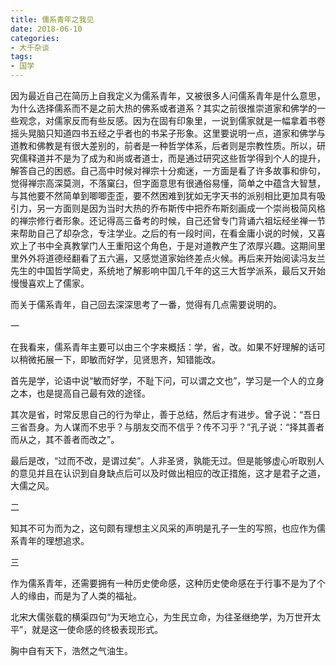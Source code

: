 ```yaml
---
title: 儒系青年之我见
date: 2018-06-10
categories:
- 大千杂谈
tags:
- 国学
---
```


因为最近自己在简历上自我定义为儒系青年，又被很多人问儒系青年是什么意思，为什么选择儒系而不是之前大热的佛系或者道系？其实之前很推崇道家和佛学的一些观念，对儒家反而有些反感。因为在固有印象里，一说到儒家就是一幅拿着书卷摇头晃脑只知道四书五经之乎者也的书呆子形象。这里要说明一点，道家和佛学与道教和佛教是有很大差别的，前者是一种哲学体系，后者则是宗教性质。所以，研究儒释道并不是为了成为和尚或者道士，而是通过研究这些哲学得到个人的提升，解答自己的困惑。自己高中时候对禅宗十分痴迷，一方面是看了许多故事和俳句，觉得禅宗高深莫测，不落窠臼，但字面意思有很通俗易懂，简单之中蕴含大智慧，与其他要不然简单到唧唧歪歪，要不然困难到犹如无字天书的派别相比更加具有吸引力，另一方面则是因为当时大热的乔布斯传中把乔布斯刻画成一个崇尚极简风格的禅宗修行者形象。还记得高三备考的时候，自己还曾专门背诵六祖坛经坐禅一节来帮助自己了却杂念，专注学业。之后的有一段时间，在看金庸小说的时候，又喜欢上了书中全真教掌门人王重阳这个角色，于是对道教产生了浓厚兴趣。这期间里里外外将道德经翻看了五六遍，又感觉道家始终差点火候。再后来开始阅读冯友兰先生的中国哲学简史，系统地了解影响中国几千年的这三大哲学派系，最后又开始慢慢喜欢上了儒家。

而关于儒系青年，自己回去深深思考了一番，觉得有几点需要说明的。

一

在我看来，儒系青年主要可以由三个字来概括：学，省，改。如果不好理解的话可以稍微拓展一下，即敏而好学，见贤思齐，知错能改。

首先是学，论语中说“敏而好学，不耻下问，可以谓之文也”，学习是一个人的立身之本，也是提高自己最有效的途径。

其次是省，时常反思自己的行为举止，善于总结，然后才有进步。曾子说：“吾日三省吾身。为人谋而不忠乎？与朋友交而不信乎？传不习乎？”孔子说：“择其善者而从之，其不善者而改之”。

最后是改，“过而不改，是谓过矣”。人非圣贤，孰能无过。但是能够虚心听取别人的意见并且在认识到自身缺点后可以及时做出相应的改正措施，这才是君子之道，大儒之风。


二

知其不可为而为之，这句颇有理想主义风采的声明是孔子一生的写照，也应作为儒系青年的理想追求。

三

作为儒系青年，还需要拥有一种历史使命感，这种历史使命感在于行事不是为了个人的缘由，而是为了人类的福祉。

北宋大儒张载的横渠四句“为天地立心，为生民立命，为往圣继绝学，为万世开太平”，就是这一使命感的终极表现形式。

胸中自有天下，浩然之气油生。


